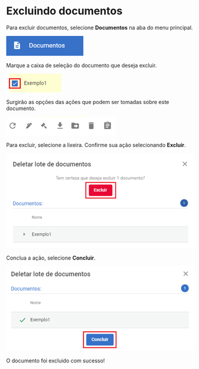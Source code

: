 ﻿# Excluindo documentos

Para excluir documentos, selecione  **Documentos** na aba do menu principal.

![Docs](../../images/docs.png)

Marque a caixa de seleção do documento que deseja excluir.

![Example](../../images/example-docs.png)

Surgirão as opções das ações que podem ser tomadas sobre este documento.

![Options](../../images/options-docs.png)

Para excluir, selecione a lixeira. Confirme sua ação selecionando **Excluir**.

![Delete](../../images/delete-docs.png)

Conclua a ação, selecione **Concluir**.

![Delete](../../images/delete-docs-2.png)

O documento foi excluido com sucesso! 
